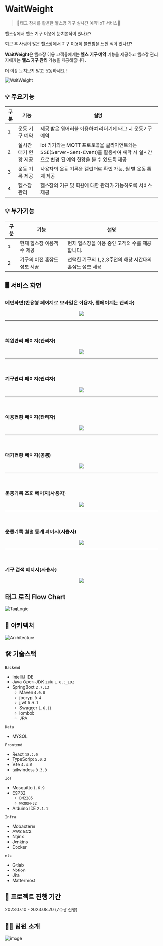 # WaitWeight

> 💪태그 장치를 활용한 헬스장 기구 실시간 예약 IoT 서비스💪

헬스장에서 헬스 기구 이용에 눈치본적이 있나요?

퇴근 후 사람이 많은 헬스장에서 기구 이용에 불편함을 느낀 적이 있나요?

**WaitWeight**은 헬스장 이용 고객들에게는 **헬스 기구 예약** 기능을 제공하고 헬스장 관리자에게는 **헬스 기구 관리** 기능을 제공해줍니다.

더 이상 눈치보지 말고 운동하세요!!

![WaitWeight](https://github.com/lg960214/SSAFY_common/assets/46098797/e799a39b-3f8b-453a-a0ec-312070bd0ab0)


## 💡 주요기능

| 구분 | 기능           | 설명                                                     |
| ---- | -------------- | -------------------------------------------------------- |
| 1    | 운동 기구 예약                 | 제공 받은 웨어러블 이용하여 리더기에 태그 시 운동기구 예약 
| 2    | 실시간 대기 현황 제공 | Iot 기기와는 MQTT 프로토콜을 클라이언트와는 SSE(Server-Sent-Event)를 활용하여 예약 시 실시간으로 변경 된 예약 현황을 볼 수 있도록 제공 |예약                                                              |
| 3    | 운동 기록 제공      | 사용자의 운동 기록을 캘린더로 확인 가능, 월 별 운동 통계 제공                                        |
| 4    | 헬스장 관리         | 헬스장의 기구 및 회원에 대한 관리가 가능하도록 서비스 제공  |


## 💡 부가기능

| 구분 | 기능           | 설명                                                     |
| ---- | -------------- | -------------------------------------------------------- |
| 1    | 현재 헬스장 이용객 수 제공  | 현재 헬스장을 이용 중인 고객의 수를 제공합니다.                        |
| 2    | 기구의 이전 혼잡도 정보 제공 | 선택한 기구의 1,2,3주전의 해당 시간대의 혼잡도 정보 제공  |
                  

## 🖥️ 서비스 화면

### 메인화면(반응형 페이지로 모바일은 이용자, 웹페이지는 관리자)

<p align="center">  
<img src="https://github.com/lg960214/SSAFY_common/assets/46098797/35f7df98-f3b9-4c4e-b8e6-057683ef2ba1"  >

</p>

---
<br>

### 회원관리 페이지(관리자)

<p align="center">  
<img src="https://github.com/lg960214/SSAFY_common/assets/46098797/3f61ee41-7377-45a4-9dff-a5c377a1ef22"  >


</p>

---
<br>

### 기구관리 페이지(관리자)
<p align="center">
<img src="https://github.com/lg960214/SSAFY_common/assets/46098797/75f1d914-8de8-4e23-b084-95086e053b02"  >
</p>

---
<br>

### 이용현황 페이지(관리자)
<p align="center">
<img src="https://github.com/lg960214/SSAFY_common/assets/46098797/4117205d-8fc2-4aa8-8445-f5cd60adfa6c"  >
</p>

---
<br>

### 대기현황 페이지(공통)

<p align="center">
<img src="https://github.com/lg960214/SSAFY_common/assets/46098797/26149a4e-b812-4c6b-b8b3-54c7904733ea">


</p>

---
<br>

### 운동기록 조회 페이지(사용자)

<p align="center">
<img src="https://github.com/lg960214/SSAFY_common/assets/46098797/82d28b01-71e4-45d4-96e6-5dba19039e9f">

</p>

---
<br>

### 운동기록 월별 통계 페이지(사용자)

<p align="center">
<img src="https://github.com/lg960214/SSAFY_common/assets/46098797/21694ca6-2a54-469b-a455-7a3171faf0fe"/>


</p>

---
<br>

### 기구 검색 페이지(사용자)

<p align="center">
<img src="https://github.com/lg960214/SSAFY_common/assets/46098797/f1a70d92-4306-494c-b4a6-0b8be118982b"/>


</p>

## 태그 로직 Flow Chart

![TagLogic](https://github.com/lg960214/SSAFY_common/assets/46098797/9b03c9d8-af2c-4f8c-8e00-4eb825494749)

## 🐳 아키텍처

![Architecture](https://github.com/lg960214/SSAFY_common/assets/46098797/98071af2-352c-40e2-a49b-ac6b1f84a73a)

## 🛠️ 기술스택

`Backend`

- IntelliJ IDE
- Java Open-JDK zulu `1.8.0_192`
- SpringBoot `2.7.13`
    - Maven `4.0.0`
    - jbcrypt  `0.4`
    - jjwt `0.9.1`
    - Swagger `1.6.11`
    - lombok
    - JPA

`Data`
- MYSQL


`Frontend`

- React `18.2.0`
- TypeScript `5.0.2`
- Vite `4.4.0`
- tailwindcss `3.3.3`

`IoT`
- Mosquitto `1.6.9`
- ESP32
    - `DM2285`
    - `WROOM-32`
- Arduino IDE `2.1.1`

`Infra`

- Mobaxterm
- AWS EC2
- Nginx
- Jenkins
- Docker


`etc`

- Gitlab
- Notion
- Jira
- Mattermost

## 📅 프로젝트 진행 기간

2023.07.10 - 2023.08.20 (7주간 진행)

## 👨‍💻 팀원 소개

![image](https://github.com/lg960214/SSAFY_common/assets/46098797/af4cfe5a-3003-458c-97ab-d1052aaf6ef9)

